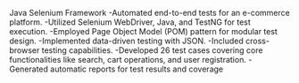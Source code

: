  Java Selenium Framework
 -Automated end-to-end tests for an e-commerce platform.
 -Utilized Selenium WebDriver, Java, and TestNG for test execution.
 -Employed Page Object Model (POM) pattern for modular test design.
 -Implemented data-driven testing with JSON.
 -Included cross-browser testing capabilities.
 -Developed 26 test cases covering core functionalities like search, cart operations, and user registration.
 -Generated automatic reports for test results and coverage
